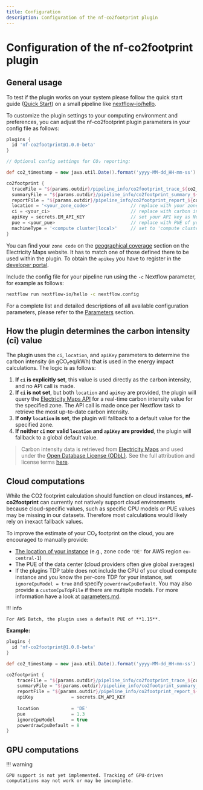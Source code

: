 ```yaml
---
title: Configuration
description: Configuration of the nf-co2footprint plugin
---
```


# Configuration of the nf-co2footprint plugin

## General usage
To test if the plugin works on your system please follow the quick start guide ([Quick Start](https://nextflow-io.github.io/nf-co2footprint/#quick-start)) on a small pipeline like [nextflow-io/hello](https://github.com/nextflow-io/hello).

To customize the plugin settings to your computing environment and preferences, you can adjust the nf-co2footprint plugin parameters in your config file as follows:

```groovy title="nextflow.config"
plugins {
  id 'nf-co2footprint@1.0.0-beta'
}

// Optional config settings for CO₂ reporting:

def co2_timestamp = new java.util.Date().format('yyyy-MM-dd_HH-mm-ss')

co2footprint {
  traceFile = "${params.outdir}/pipeline_info/co2footprint_trace_${co2_timestamp}.txt"
  summaryFile = "${params.outdir}/pipeline_info/co2footprint_summary_${co2_timestamp}.txt"
  reportFile = "${params.outdir}/pipeline_info/co2footprint_report_${co2_timestamp}.html"
  location = '<your_zone_code>'               // replace with your zone code
  ci = <your_ci>                              // replace with carbon intensity (gCO2eq/kWh)
  apiKey = secrets.EM_API_KEY                 // set your API key as Nextflow secret with the name 'EM_API_KEY'
  pue = <your_pue>                            // replace with PUE of your data center
  machineType = '<compute cluster|local>'     // set to 'compute cluster' or 'local'
}
```
You can find your `zone code` on the [geographical coverage](https://portal.electricitymaps.com/docs/getting-started#geographical-coverage) section on the Electricity Maps website. It has to match one of those defined there to be used within the plugin. To obtain the `apikey` you have to register in the [developer portal](https://portal.electricitymaps.com). 

Include the config file for your pipeline run using the `-c` Nextflow parameter, for example as follows:

```bash
nextflow run nextflow-io/hello -c nextflow.config
```

For a complete list and detailed descriptions of all available configuration parameters, please refer to the [Parameters](./parameters.md) section.

## How the plugin determines the carbon intensity (ci) value

The plugin uses the `ci`, `location`, and `apiKey` parameters to determine the carbon intensity (in gCO₂eq/kWh) that is used in the energy impact calculations. The logic is as follows:

1. **If `ci` is explicitly set**, this value is used directly as the carbon intensity, and no API call is made.
2. **If `ci` is not set**, but both `location` and `apiKey` are provided, the plugin will query the [Electricity Maps API](https://www.electricitymaps.com/) for a real-time carbon intensity value for the specified zone. The API call is made once per Nextflow task to retrieve the most up-to-date carbon intensity.
3. **If only `location` is set**, the plugin will fallback to a default value for the specified zone. 
3. **If neither `ci` nor valid `location` and `apiKey` are provided**, the plugin will  fallback to a global default value.

> Carbon intensity data is retrieved from [Electricity Maps](https://www.electricitymaps.com/) and used under the [Open Database License (ODbL)](https://opendatacommons.org/licenses/odbl/1-0/). See the full attribution and license terms [here](https://nextflow-io.github.io/nf-co2footprint/).

## Cloud computations

While the CO2 footprint calculation should function on cloud instances, **nf-co2footprint** can currently not natively support cloud environments because cloud-specific values, such as specific CPU models or PUE values may be missing in our datasets. Therefore most calculations would likely rely on inexact fallback values.

To improve the estimate of your CO₂ footprint on the cloud, you are encouraged to manually provide:
- [The location of your instance](https://portal.electricitymaps.com/docs/getting-started#geographical-coverage) (e.g., zone code `'DE'` for AWS region `eu-central-1`)
- The PUE of the data center (cloud providers often give global averages)
- If the plugins TDP table does not include the CPU of your cloud compute instance and you know the per-core TDP for your instance, set `ignoreCpuModel = true` and specify `powerdrawCpuDefault`. You may also provide a `customCpuTdpFile` if there are multiple models. For more information have a look at [parameters.md](parameters.md).

!!! info

    For AWS Batch, the plugin uses a default PUE of **1.15**.

**Example:**

```groovy title="nextflow_cloud.config"
plugins {
  id 'nf-co2footprint@1.0.0-beta'
}

def co2_timestamp = new java.util.Date().format('yyyy-MM-dd_HH-mm-ss')

co2footprint {
    traceFile = "${params.outdir}/pipeline_info/co2footprint_trace_${co2_timestamp}.txt"
    summaryFile = "${params.outdir}/pipeline_info/co2footprint_summary_${co2_timestamp}.txt"
    reportFile = "${params.outdir}/pipeline_info/co2footprint_report_${co2_timestamp}.html"
    apiKey              = secrets.EM_API_KEY
    
    location            = 'DE'
    pue                 = 1.3
    ignoreCpuModel      = true
    powerdrawCpuDefault = 8
}
```

## GPU computations

!!! warning

    GPU support is not yet implemented. Tracking of GPU-driven computations may not work or may be incomplete.